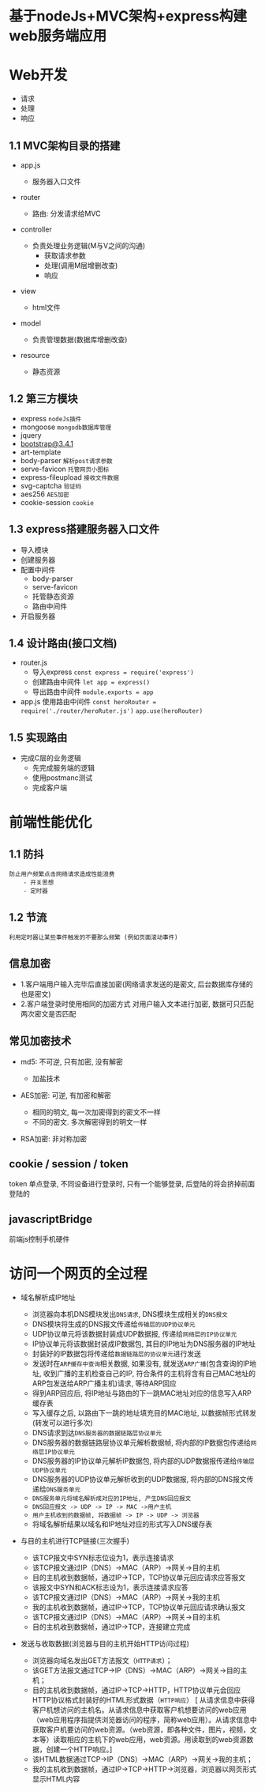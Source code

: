 # 基于nodeJs+MVC架构+express构建web服务端应用

# Web开发

* 请求
* 处理
* 响应

## 1.1 MVC架构目录的搭建

* app.js
    * 服务器入口文件

* router
    * 路由: 分发请求给MVC

* controller
    * 负责处理业务逻辑(M与V之间的沟通)
        * 获取请求参数
        * 处理(调用M层增删改查)
        * 响应

* view
    * html文件

* model
    * 负责管理数据(数据库增删改查)

* resource
    * 静态资源

## 1.2 第三方模块

- express `nodeJs插件`
- mongoose `mongodb数据库管理`
- jquery
- bootstrap@3.4.1
- art-template
- body-parser `解析post请求参数`
- serve-favicon `托管网页小图标`
- express-fileupload  `接收文件数据`
- svg-captcha `验证码`
- aes256 `AES加密`
- cookie-session  `cookie`

## 1.3 express搭建服务器入口文件

- 导入模块
- 创建服务器
- 配置中间件
    - body-parser 
    - serve-favicon
    - 托管静态资源
    - 路由中间件
- 开启服务器

## 1.4 设计路由(接口文档)

- router.js 
    - 导入express `const express = require('express')`
    - 创建路由中间件 `let app = express()`
    - 导出路由中间件 `module.exports = app`
- app.js 使用路由中间件 
    `const heroRouter = require('./router/heroRuter.js')`
    `app.use(heroRouter)`

## 1.5 实现路由

* 完成C层的业务逻辑
    * 先完成服务端的逻辑
    * 使用postmanc测试
    * 完成客户端

# 前端性能优化

## 1.1 防抖

    防止用户频繁点击网络请求造成性能浪费
        - 开关思想
        - 定时器

## 1.2 节流

    利用定时器让某些事件触发的不要那么频繁 (例如页面滚动事件)

## 信息加密

* 1.客户端用户输入完毕后直接加密(网络请求发送的是密文, 后台数据库存储的也是密文)
* 2.客户端登录时使用相同的加密方式 对用户输入文本进行加密, 数据可只匹配两次密文是否匹配

## 常见加密技术

* md5: 不可逆, 只有加密, 没有解密
    * 加盐技术

* AES加密: 可逆, 有加密和解密
    * 相同的明文, 每一次加密得到的密文不一样
    * 不同的密文. 多次解密得到的明文一样

* RSA加密: 非对称加密

## cookie / session / token

token 单点登录, 不同设备进行登录时, 只有一个能够登录, 后登陆的将会挤掉前面登陆的

## javascriptBridge

前端js控制手机硬件

# 访问一个网页的全过程  

- 域名解析成IP地址
    - 浏览器向本机DNS模块发出`DNS请求`, DNS模块生成相关的`DNS报文`
    - DNS模块将生成的DNS报文传递给`传输层的UDP协议单元`
    - UDP协议单元将该数据封装成UDP数据报, 传递给`网络层的IP协议单元`
    - IP协议单元将该数据封装成IP数据包, 其目的IP地址为DNS服务器的IP地址
    - 封装好的IP数据包将传递给`数据链路层的协议单元`进行发送
    - 发送时在`ARP缓存中查询`相关数据, 如果没有, 就发送`ARP广播`(包含查询的IP地址, 收到广播的主机检查自己的IP, 符合条件的主机将含有自己MAC地址的ARP包发送给ARP广播主机)请求, 等待ARP回应
    - 得到ARP回应后, 将IP地址与路由的下一跳MAC地址对应的信息写入ARP缓存表
    - 写入缓存之后, 以路由下一跳的地址填充目的MAC地址, 以数据帧形式转发(转发可以进行多次)
    - DNS请求到达`DNS服务器的数据链路层协议单元`
    - DNS服务器的数据链路层协议单元解析数据帧, 将内部的IP数据包传递给`网络层IP协议单元`
    - DNS服务器的IP协议单元解析IP数据包, 将内部的UDP数据报传递给`传输层UDP协议单元`
    - DNS服务器的UDP协议单元解析收到的UDP数据报, 将内部的DNS报文传递给`DNS服务单元`
    - `DNS服务单元将域名解析成对应的IP地址, 产生DNS回应报文`
    - `DNS回应报文 -> UDP -> IP -> MAC ->用户主机`
    - `用户主机收到的数据帧, 将数据帧 -> IP -> UDP -> 浏览器`
    - 将域名解析结果以域名和IP地址对应的形式写入DNS缓存表

- 与目的主机进行TCP链接(三次握手)
    - 该TCP报文中SYN标志位设为1，表示连接请求
    - 该TCP报文通过IP（DNS）->MAC（ARP）->网关->目的主机
    - 目的主机收到数据帧，通过IP->TCP，TCP协议单元回应请求应答报文
    - 该报文中SYN和ACK标志设为1，表示连接请求应答
    - 该TCP报文通过IP（DNS）->MAC（ARP）->网关->我的主机
    - 我的主机收到数据帧，通过IP->TCP，TCP协议单元回应请求确认报文
    - 该TCP报文通过IP（DNS）->MAC（ARP）->网关->目的主机
    - 目的主机收到数据帧，通过IP->TCP，连接建立完成


- 发送与收取数据(浏览器与目的主机开始HTTP访问过程)
    - 浏览器向域名发出GET方法报文（`HTTP请求`）；
    - 该GET方法报文通过TCP->IP（DNS）->MAC（ARP）->网关->目的主机；
    - 目的主机收到数据帧，通过IP->TCP->HTTP，HTTP协议单元会回应HTTP协议格式封装好的HTML形式数据（`HTTP响应`）
    [ 从请求信息中获得客户机想访问的主机名。从请求信息中获取客户机想要访问的web应用（web应用程序指提供浏览器访问的程序，简称web应用）。从请求信息中获取客户机要访问的web资源。（web资源，即各种文件，图片，视频，文本等）读取相应的主机下的web应用，web资源。用读取到的web资源数据，创建一个HTTP响应。]
    - 该HTML数据通过TCP->IP（DNS）->MAC（ARP）->网关->我的主机；
    - 我的主机收到数据帧，通过IP->TCP->HTTP->浏览器，浏览器以网页形式显示HTML内容
